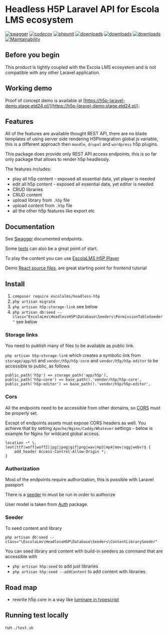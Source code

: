 # Headless H5P Laravel API for Escola LMS ecosystem

[![swagger](https://img.shields.io/badge/documentation-swagger-green)](https://escolalms.github.io/H5P/)
[![codecov](https://codecov.io/gh/EscolaLMS/H5P/branch/main/graph/badge.svg?token=ci4VPQbrOI)](https://codecov.io/gh/EscolaLMS/H5P)
[![phpunit](https://github.com/EscolaLMS/H5P/actions/workflows/test.yml/badge.svg)](https://github.com/EscolaLMS/Core/actions/workflows/test.yml)
[![downloads](https://img.shields.io/packagist/dt/escolalms/headless-h5p)](https://packagist.org/packages/escolalms/headless-h5p)
[![downloads](https://img.shields.io/packagist/v/escolalms/headless-h5p)](https://packagist.org/packages/escolalms/headless-h5p)
[![downloads](https://img.shields.io/packagist/l/escolalms/headless-h5p)](https://packagist.org/packages/escolalms/headless-h5p)
[![Maintainability](https://api.codeclimate.com/v1/badges/6316e8dc93a06d28c6a0/maintainability)](https://codeclimate.com/github/EscolaLMS/H5P/maintainability)

## Before you begin
This product is tightly coupled with the Escola LMS ecosystem and is not compatible with any other Laravel application.

## Working demo

Proof of concept demo is available at [https://h5p-laravel-demo.stage.etd24.pl/](https://h5p-laravel-demo.stage.etd24.pl/).

## Features

All of the features are available thought REST API, there are no blade templates of using server side rendering H5PIntegration global js variable, this is a different approach then `moodle`, `drupal` and `wordpress` h5p plugins.

This package does provide only REST API access endpoints, this is so far only package that allows to render h5p headlessly.

The features includes:

- play all h5p content - exposed all essential data, yet player is needed
- edit all h5p content - exposed all essential data, yet editor is needed
- CRUD libraries
- CRUD content
- upload library from `.h5p` file
- upload content from `.h5p` file
- all the other h5p features like export etc

## Documentation

See [Swagger](https://escolalms.github.io/H5P/) documented endpoints.

Some [tests](tests) can also be a great point of start.

To play the content you can use [EscolaLMS H5P Player](https://github.com/EscolaLMS/H5P-player)

Demo [React source files](https://github.com/EscolaLMS/h5p-laravel-demo/blob/main/resources/js/index.tsx), are great starting point for frontend tutorial

## Install

1. `composer require escolalms/headless-h5p`
2. `php artisan migrate`
3. `php artisan h5p:storage-link` see below
4. `php artisan db:seed --class="EscolaLms\HeadlessH5P\Database\Seeders\PermissionTableSeeder"` see below

### Storage links

You need to publish many of files to be available as public link.

`php artisan h5p:storage-link` which creates a symbolic link from `storage/app/h5` and `vendor/h5p/h5p-core` and `vendor/h5p/h5p-editor` to be accessible to public, as follows

```
public_path('h5p') => storage_path('app/h5p'),
public_path('h5p-core') => base_path().'vendor/h5p/h5p-core',
public_path('h5p-editor') => base_path().'vendor/h5p/h5p-editor',
```

### Cors

All the endpoints need to be accessible from other domains, so [CORS](https://laravel.com/docs/8.x/routing#cors) must be properly set.

Except of endpoints assets must expose CORS headers as well. You achieve that by setting `Apache/Nginx/Caddy/Whatever` settings - below is example for Nginx for wildcard global access.

```
location ~* \.(eot|ttf|woff|woff2|jpg|jpeg|gif|png|wav|mp3|mp4|mov|ogg|webv)$ {
    add_header Access-Control-Allow-Origin *;
}
```

### Authorization

Most of the endpoints require authorization, this is possible with Laravel passport

There is a [seeder](database/seeders/PermissionTableSeeder.php) to must be run in order to authorize

User model is taken from [Auth](https://github.com/EscolaLMS/Auth) package.

### Seeder

To seed content and library

```
php artisan db:seed --class="\EscolaLms\HeadlessH5P\Database\Seeders\ContentLibrarySeeder"
```

You can seed library and content with build-in seeders as command that are accessible with

- `php artisan h5p:seed` to add just libraries
- `php artisan h5p:seed --addContent` to add content with libraries

## Road map

- rewrite h5p core in a way like [luminare in typescript](https://github.com/lumieducation/lumi)

## Running test locally

run `./test.sh`
